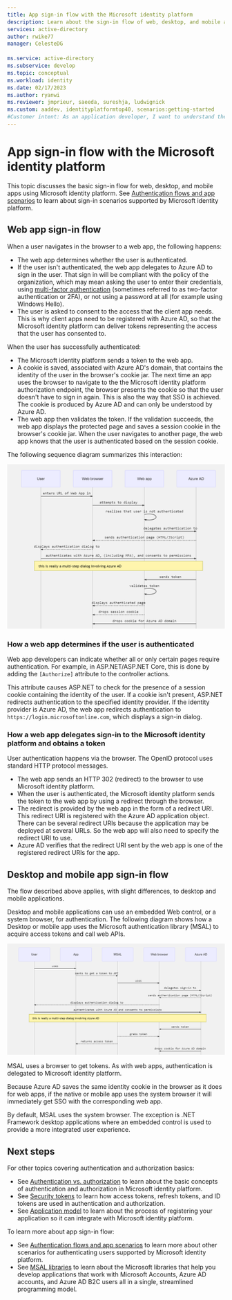 ```yaml
---
title: App sign-in flow with the Microsoft identity platform
description: Learn about the sign-in flow of web, desktop, and mobile apps in Microsoft identity platform.
services: active-directory
author: rwike77
manager: CelesteDG

ms.service: active-directory
ms.subservice: develop
ms.topic: conceptual
ms.workload: identity
ms.date: 02/17/2023
ms.author: ryanwi
ms.reviewer: jmprieur, saeeda, sureshja, ludwignick
ms.custom: aaddev, identityplatformtop40, scenarios:getting-started
#Customer intent: As an application developer, I want to understand the sign-in flow of web, desktop, and mobile apps in Microsoft identity platform
---
```


# App sign-in flow with the Microsoft identity platform

This topic discusses the basic sign-in flow for web, desktop, and mobile apps using Microsoft identity platform. See [Authentication flows and app scenarios](authentication-flows-app-scenarios.md) to learn about sign-in scenarios supported by Microsoft identity platform.

## Web app sign-in flow

When a user navigates in the browser to a web app, the following happens:

* The web app determines whether the user is authenticated.
* If the user isn't authenticated, the web app delegates to Azure AD to sign in the user. That sign in will be compliant with the policy of the organization, which may mean asking the user to enter their credentials, using [multi-factor authentication](../authentication/concept-mfa-howitworks.md) (sometimes referred to as two-factor authentication or 2FA), or not using a password at all (for example using Windows Hello).
* The user is asked to consent to the access that the client app needs. This is why client apps need to be registered with Azure AD, so that the Microsoft identity platform can deliver tokens representing the access that the user has consented to.

When the user has successfully authenticated:

* The Microsoft identity platform sends a token to the web app.
* A cookie is saved, associated with Azure AD's domain, that contains the identity of the user in the browser's cookie jar. The next time an app uses the browser to navigate to the the Microsoft identity platform authorization endpoint, the browser presents the cookie so that the user doesn't have to sign in again. This is also the way that SSO is achieved. The cookie is produced by Azure AD and can only be understood by Azure AD.
* The web app then validates the token. If the validation succeeds, the web app displays the protected page and saves a session cookie in the browser's cookie jar. When the user navigates to another page, the web app knows that the user is authenticated based on the session cookie.

The following sequence diagram summarizes this interaction:

![web app authentication process](media/authentication-scenarios/web-app-how-it-appears-to-be.png)

### How a web app determines if the user is authenticated

Web app developers can indicate whether all or only certain pages require authentication. For example, in ASP.NET/ASP.NET Core, this is done by adding the `[Authorize]` attribute to the controller actions.

This attribute causes ASP.NET to check for the presence of a session cookie containing the identity of the user. If a cookie isn't present, ASP.NET redirects authentication to the specified identity provider. If the identity provider is Azure AD, the web app redirects authentication to `https://login.microsoftonline.com`, which displays a sign-in dialog.

### How a web app delegates sign-in to the Microsoft identity platform and obtains a token

User authentication happens via the browser. The OpenID protocol uses standard HTTP protocol messages.

* The web app sends an HTTP 302 (redirect) to the browser to use Microsoft identity platform.
* When the user is authenticated, the Microsoft identity platform sends the token to the web app by using a redirect through the browser.
* The redirect is provided by the web app in the form of a redirect URI. This redirect URI is registered with the Azure AD application object. There can be several redirect URIs because the application may be deployed at several URLs. So the web app will also need to specify the redirect URI to use.
* Azure AD verifies that the redirect URI sent by the web app is one of the registered redirect URIs for the app.

## Desktop and mobile app sign-in flow

The flow described above applies, with slight differences, to desktop and mobile applications.

Desktop and mobile applications can use an embedded Web control, or a system browser, for authentication. The following diagram shows how a Desktop or mobile app uses the Microsoft authentication library (MSAL) to acquire access tokens and call web APIs.

![Desktop app how it appears to be](media/authentication-scenarios/desktop-app-how-it-appears-to-be.png)

MSAL uses a browser to get tokens. As with web apps, authentication is delegated to Microsoft identity platform.

Because Azure AD saves the same identity cookie in the browser as it does for web apps, if the native or mobile app uses the system browser it will immediately get SSO with the corresponding web app.

By default, MSAL uses the system browser. The exception is .NET Framework desktop applications where an embedded control is used to provide a more integrated user experience.

## Next steps

For other topics covering authentication and authorization basics:

* See [Authentication vs. authorization](authentication-vs-authorization.md) to learn about the basic concepts of authentication and authorization in Microsoft identity platform.
* See [Security tokens](security-tokens.md) to learn how access tokens, refresh tokens, and ID tokens are used in authentication and authorization.
* See [Application model](application-model.md) to learn about the process of registering your application so it can integrate with Microsoft identity platform.

To learn more about app sign-in flow:

* See [Authentication flows and app scenarios](authentication-flows-app-scenarios.md) to learn more about other scenarios for authenticating users supported by Microsoft identity platform.
* See [MSAL libraries](msal-overview.md) to learn about the Microsoft libraries that help you develop applications that work with Microsoft Accounts, Azure AD accounts, and Azure AD B2C users all in a single, streamlined programming model.
